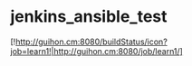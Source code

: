 # jenkins_ansible_test
[!http://guihon.cm:8080/buildStatus/icon?job=learn1!|http://guihon.cm:8080/job/learn1/]
